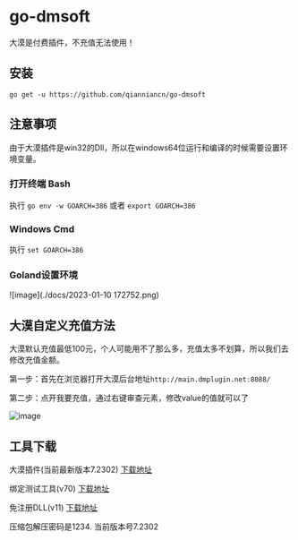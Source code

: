 # go-dmsoft
大漠是付费插件，不充值无法使用！

## 安装
`go get -u https://github.com/qianniancn/go-dmsoft`

## 注意事项
由于大漠插件是win32的Dll，所以在windows64位运行和编译的时候需要设置环境变量。

### 打开终端 Bash
执行 `go env -w GOARCH=386` 或者 `export GOARCH=386`

### Windows Cmd
执行 `set GOARCH=386`

### Goland设置环境
![image](./docs/2023-01-10 172752.png)

## 大漠自定义充值方法
大漠默认充值最低100元，个人可能用不了那么多，充值太多不划算，所以我们去修改充值金额。

第一步：首先在浏览器打开大漠后台地址`http://main.dmplugin.net:8088/`

第二步：点开我要充值，通过右键审查元素，修改value的值就可以了

![image](./docs/20200609092812.png)

## 工具下载
大漠插件(当前最新版本7.2302) [下载地址](http://121.204.253.175:8088/file/dm.rar)

绑定测试工具(v70) [下载地址](http://121.204.253.175:8088/file/%E7%BB%91%E5%AE%9A%E5%B7%A5%E5%85%B7.rar)

免注册DLL(v11) [下载地址](http://121.204.253.175:8088/file/%E5%85%8D%E6%B3%A8%E5%86%8C.rar)

压缩包解压密码是1234. 当前版本号7.2302
